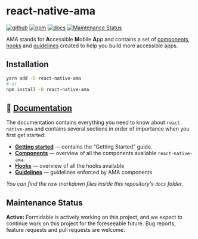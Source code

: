 # react-native-ama
[![github][github-image]][github-url] [![npm][npm-image]][npm-url] [![docs][docs-image]][docs-url] [![Maintenance Status][maintenance-image]](#maintenance-status)

AMA stands for **A**ccessible **M**obile **A**pp and contains a set of [components](https://formidable.com/open-source/react-native-ama/components/),
[hooks](https://formidable.com/open-source/react-native-ama/components/) and [guidelines](https://formidable.com/open-source/react-native-ama/guidelines/) created to help you build more accessible apps.

## Installation

```sh
yarn add -D react-native-ama
# or
npm install -D react-native-ama
```

## 📃 [Documentation](https://formidable.com/open-source/react-native-ama/)

The documentation contains everything you need to know about `react-native-ama` and contains several sections in order of importance when you first get started:

- **[Getting started](https://formidable.com/open-source/react-native-ama/)** — contains the "Getting Started" guide.
- **[Components](https://formidable.com/open-source/react-native-ama/components)** — overview of all the components available `react-native-ama`.
- **[Hooks](https://formidable.com/open-source/react-native-ama/hooks/useAMAContext)** — overview of all the hooks available
- **[Guidelines](https://formidable.com/open-source/react-native-ama/guidelines)** — guidelines enforced by AMA components

_You can find the raw markdown files inside this repository's `docs` folder._

## Maintenance Status

**Active:** Formidable is actively working on this project, and we expect to continue work on this project for the foreseeable future. Bug reports, feature requests and pull requests are welcome.

[github-image]: https://github.com/FormidableLabs/react-native-ama/workflows/Run%20Tests/badge.svg
[github-url]: https://github.com/FormidableLabs/react-native-ama/actions
[npm-image]: https://img.shields.io/npm/v/react-native-ama
[npm-url]: https://www.npmjs.com/package/react-native-ama
[docs-image]: https://img.shields.io/badge/docs-visit%20site-blue
[docs-url]: https://formidable.com/open-source/react-native-ama/
[maintenance-image]: https://img.shields.io/badge/maintenance-active-green.svg?color=brightgreen&style=flat
